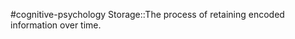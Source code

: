 #cognitive-psychology 
Storage::The process of retaining encoded information over time.
<!--SR:!2024-04-09,2,230-->
